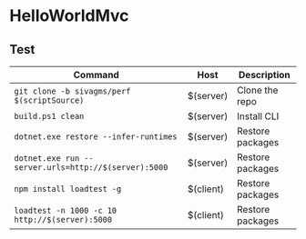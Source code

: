 # HelloWorldMvc
## Test

| Command     | Host      |Description|
|-------------|-----------|-----------|
| `git clone -b sivagms/perf $(scriptSource)` <config cwd="$(basepath)"/> | $(server) | Clone the repo | 
| `build.ps1 clean` <config cwd="$(basepath)\musicstore"/>| $(server) | Install CLI |
| `dotnet.exe restore --infer-runtimes` <config cwd="$(basepath)\musicstore\src\musicstore"/> | $(server) | Restore packages |
| `dotnet.exe run --server.urls=http://$(server):5000` <config cwd="$(basepath)\musicstore\src\musicstore" async="true"/> | $(server) | Restore packages |
| `npm install loadtest -g` <config cwd="$(basepath)"/> | $(client) | Restore packages |
| `loadtest -n 1000 -c 10 http://$(server):5000` <config cwd="$(basepath)"/> | $(client) | Restore packages |